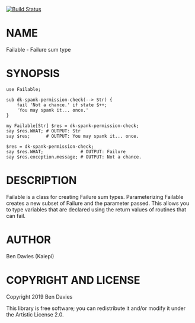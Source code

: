 [![Build Status](https://travis-ci.org/Kaiepi/p6-Failable.svg?branch=master)](https://travis-ci.org/Kaiepi/p6-Failable)

NAME
====

Failable - Failure sum type

SYNOPSIS
========

```perl6
use Failable;

sub dk-spank-permission-check(--> Str) {
    fail 'Not a chance.' if state $++;
    'You may spank it... once.'
}

my Failable[Str] $res = dk-spank-permission-check;
say $res.WHAT; # OUTPUT: Str
say $res;      # OUTPUT: You may spank it... once.

$res = dk-spank-permission-check;
say $res.WHAT;              # OUTPUT: Failure
say $res.exception.message; # OUTPUT: Not a chance.
```

DESCRIPTION
===========

Failable is a class for creating Failure sum types. Parameterizing Failable creates a new subset of Failure and the parameter passed. This allows you to type variables that are declared using the return values of routines that can fail.

AUTHOR
======

Ben Davies (Kaiepi)

COPYRIGHT AND LICENSE
=====================

Copyright 2019 Ben Davies

This library is free software; you can redistribute it and/or modify it under the Artistic License 2.0.

